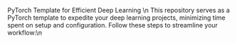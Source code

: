 PyTorch Template for Efficient Deep Learning \n
This repository serves as a PyTorch template to expedite your deep learning projects, minimizing time spent on setup and configuration. Follow these steps to streamline your workflow:\n
